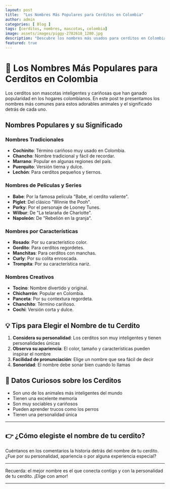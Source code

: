 ```yaml
---
layout: post
title:  "Los Nombres Más Populares para Cerditos en Colombia"
author: admin
categories: [ Blog ]
tags: [cerditos, nombres, mascotas, colombia]
image: assets/images/piggy-2782618_1280.jpg
description: "Descubre los nombres más usados para cerditos en Colombia y el significado detrás de cada uno"
featured: true
---
```

# 🐷 Los Nombres Más Populares para Cerditos en Colombia

Los cerditos son mascotas inteligentes y cariñosas que han ganado popularidad en los hogares colombianos. En este post te presentamos los nombres más comunes para estos adorables animales y el significado detrás de cada uno.

## Nombres Populares y su Significado

### Nombres Tradicionales
- **Cochinito**: Término cariñoso muy usado en Colombia.
- **Chancho**: Nombre tradicional y fácil de recordar.
- **Marrano**: Popular en algunas regiones del país.
- **Puerquito**: Versión tierna y dulce.
- **Lechón**: Para cerditos pequeños y tiernos.

### Nombres de Películas y Series
- **Babe**: Por la famosa película "Babe, el cerdito valiente".
- **Piglet**: Del clásico "Winnie the Pooh".
- **Porky**: Por el personaje de Looney Tunes.
- **Wilbur**: De "La telaraña de Charlotte".
- **Napoleón**: De "Rebelión en la granja".

### Nombres por Características
- **Rosado**: Por su característico color.
- **Gordito**: Para cerditos regordetes.
- **Manchitas**: Para cerditos con manchas.
- **Curly**: Por su colita enroscada.
- **Trompita**: Por su característica nariz.

### Nombres Creativos
- **Tocino**: Nombre divertido y original.
- **Chicharrón**: Popular en Colombia.
- **Panceta**: Por su contextura regordeta.
- **Chanchito**: Término cariñoso.
- **Cochi**: Versión corta y dulce.

## 💡 Tips para Elegir el Nombre de tu Cerdito

1. **Considera su personalidad**: Los cerditos son muy inteligentes y tienen personalidades únicas
2. **Observa su apariencia**: El color, tamaño y características pueden inspirar el nombre
3. **Facilidad de pronunciación**: Elige un nombre que sea fácil de decir
4. **Sonoridad**: El nombre debe sonar bien cuando lo llamas

## 🌟 Datos Curiosos sobre los Cerditos

- Son uno de los animales más inteligentes del mundo
- Tienen una excelente memoria
- Son muy sociables y cariñosos
- Pueden aprender trucos como los perros
- Tienen una personalidad única

---

## 👉 ¿Cómo elegiste el nombre de tu cerdito?

Cuéntanos en los comentarios la historia detrás del nombre de tu cerdito. ¿Fue por su personalidad, apariencia o por alguna experiencia especial?

---

Recuerda: el mejor nombre es el que conecta contigo y con la personalidad de tu cerdito. ¡Elige con amor!

--- 